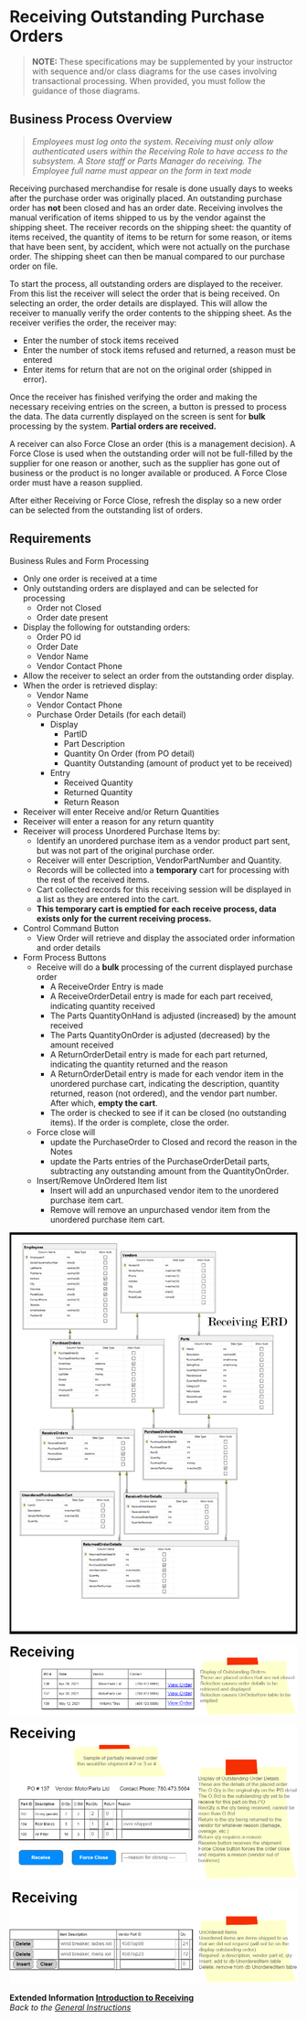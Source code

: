 # Receiving Outstanding Purchase Orders

> **NOTE:** These specifications may be supplemented by your instructor with sequence and/or class diagrams for the use cases involving transactional processing. When provided, you must follow the guidance of those diagrams.

## Business Process Overview

> *Employees must log onto the system. Receiving must only allow authenticated users within the Receiving Role to have access to the subsystem. A Store staff or Parts Manager do receiving. The Employee full name must appear on the form in text mode*

Receiving purchased merchandise for resale is done usually days to weeks after the purchase order was originally placed. An outstanding purchase order has **not** been closed and has an order date. Receiving involves the manual verification of items shipped to us by the vendor against the shipping sheet. The receiver records on the shipping sheet: the quantity of items received, the quantity of items to be return for some reason, or items that have been sent, by accident, which were not actually on the purchase order. The shipping sheet can then be manual compared to our purchase order on file.

To start the process, all outstanding orders are displayed to the receiver. From this list the receiver will select the order that is being received. On selecting an order, the order details are displayed. This will allow the receiver to manually verify the order contents to the shipping sheet. As the receiver verifies the order, the receiver may:

- Enter the number of stock items received
- Enter the number of stock items refused and returned, a reason must be entered
- Enter items for return that are not on the original order (shipped in error).

Once the receiver has finished verifying the order and making the necessary receiving entries on the screen, a button is pressed to process the data. The data currently displayed on the screen is sent for **bulk** processing by the system. **Partial orders are received.**

A receiver can also Force Close an order (this is a management decision). A Force Close is used when the outstanding order will not be full-filled by the supplier for one reason or another, such as the supplier has gone out of business or the product is no longer available or produced. A Force Close order must have a reason supplied.

After either Receiving or Force Close, refresh the display so a new order can be selected from the outstanding list of orders.

## Requirements

Business Rules and Form Processing

- Only one order is received at a time
- Only outstanding orders are displayed and can be selected for processing
  - Order not Closed
  - Order date present
- Display the following for outstanding orders:
  - Order PO id 
  - Order Date
  - Vendor Name
  - Vendor Contact Phone
- Allow the receiver to select an order from the outstanding order display.
- When the order is retrieved display:
  - Vendor Name
  - Vendor Contact Phone
  - Purchase Order Details (for each detail)
    - Display
      - PartID
      - Part Description
      - Quantity On Order (from PO detail)
      - Quantity Outstanding (amount of product yet to be received)
    - Entry
      - Received Quantity
      - Returned Quantity
      - Return Reason
- Receiver will enter Receive and/or Return Quantities
- Receiver will enter a reason for any return quantity
- Receiver will process Unordered Purchase Items by:
  - Identify an unordered purchase item as a vendor product part sent, but was not part of the original purchase order.
  - Receiver will enter Description, VendorPartNumber and Quantity.
  - Records will be collected into a **temporary** cart for processing with the rest of the received items.
  - Cart collected records for this receiving session will be displayed in a list as they are entered into the cart.
  - **This temporary cart is emptied for each receive process, data exists only for the current receiving process.**
- Control Command Button
  - View Order will retrieve and display the associated order information and order details
- Form Process Buttons
  - Receive will do a **bulk** processing of the current displayed purchase order
    - A ReceiveOrder Entry is made
    - A ReceiveOrderDetail entry is made for each part received, indicating quantity received
    - The Parts QuantityOnHand is adjusted (increased) by the amount received
    - The Parts QuantityOnOrder is adjusted (decreased) by the amount received
    - A ReturnOrderDetail entry is made for each part returned, indicating the quantity returned and the reason
    - A ReturnOrderDetail entry is made for each vendor item in the unordered purchase cart, indicating the description, quantity returned, reason (not ordered), and the vendor part number. After which, **empty the cart**.
    - The order is checked to see if it can be closed (no outstanding items). If the order is complete, close the order.
  - Force close will
    - update the PurchaseOrder to Closed and record the reason in the Notes
    - update the Parts entries of the PurchaseOrderDetail parts, subtracting any outstanding amount from the QuantityOnOrder.
  - Insert/Remove UnOrdered Item list
    - Insert will add an unpurchased vendor item to the unordered purchase item cart.
    - Remove will remove an unpurchased vendor item from the unordered purchase item cart.
  
![Receiving ERD](./receiving_erd.png)

![Receiving Items](./outstandingorders.png)

![Buttons](./orderdetails.png)

![Unordered Items](./nonordereditems.png)

**Extended Information [Introduction to Receiving](Introduction%20to%20Receiving.md)**
<br>
*Back to the [General Instructions](./../ReadMe.md)*
